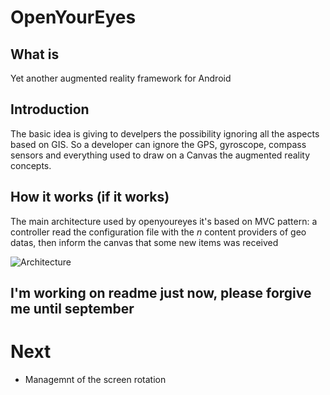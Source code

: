OpenYourEyes
============


What is
-------
Yet another augmented reality framework for Android

Introduction
------------
The basic idea is giving to develpers the possibility ignoring all the aspects based on GIS. So a developer can ignore the GPS, gyroscope, compass sensors and everything used to draw on a Canvas the augmented reality concepts.

How it works (if it works)
--------------------------
The main architecture used by openyoureyes it's based on MVC pattern: a controller read the configuration file with the _n_ content providers of geo datas, then inform the canvas that some new items was received

![Architecture](https://github.com/paspao/openyoureyes/raw/master/arc.png "Architecture")


I'm working on readme just now, please forgive me until september
---------------------------------------------------------------


Next
====
* Managemnt of the screen rotation